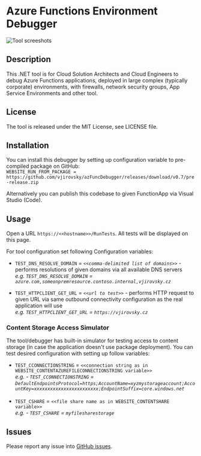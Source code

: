 # Azure Functions Environment Debugger

<img src="docs/intro.gif" alt="Tool screeshots">

## Description

This .NET tool is for Cloud Solution Architects and Cloud Engineers to debug Azure Functions applications, 
deployed in large complex (typically corporate) environments, with firewalls, network security groups, App Service Environments and other tool.

## License

The tool is released under the MIT License, see LICENSE file.

## Installation

You can install this debugger by setting up configuration variable to pre-compiled package on GitHub:<br>
`WEBSITE_RUN_FROM_PACKAGE = https://github.com/vjirovsky/azFuncDebugger/releases/download/v0.7/pre-release.zip`
<br>

Alternatively you can publish this codebase to given FunctionApp via Visual Studio (Code).

## Usage

Open a URL `https://<<hostname>>/RunTests`. All tests will be displayed on this page.

For tool configuration set following Configuration variables:<br>
- `TEST_DNS_RESOLVE_DOMAIN` = <em>`<<comma-delimited list of domains>>`</em> - performs resolutions of given domains via all available DNS servers<br>
<em>e.g. `TEST_DNS_RESOLVE_DOMAIN` = `azure.com,someonpremresource.contoso.internal,vjirovsky.cz` </em>

- `TEST_HTTPCLIENT_GET_URL` = <em>`<<url to test>>`</em> - performs HTTP request to given URL via same outbound connectivity configuration as the real application will use<br>
<em> e.g.  `TEST_HTTPCLIENT_GET_URL` = `https://vjirovsky.cz` </em>


### Content Storage Access Simulator

The tool/debugger has built-in simulator for testing access to content storage (in case the application doesn't use package deployment). 
You can test desired configuration with setting up follow variables:

- `TEST_CCONNECTIONSTRING` = `<<connection string as in WEBSITE_CONTENTAZUREFILECONNECTIONSTRING variable>>`<br>
<em>e.g. - `TEST_CCONNECTIONSTRING` = `DefaultEndpointsProtocol=https;AccountName=xyzmystorageaccount;AccountKey=xxxxxxxxxxxxxxxxxxxxxxxx;EndpointSuffix=core.windows.net` </em>
<br><br>
- `TEST_CSHARE` = `<<file share name as in WEBSITE_CONTENTSHARE variable>>`<br>
<em>e.g. - `TEST_CSHARE` = `myfilesharestorage` </em>



## Issues

Please report any issue into [GitHub issues](https://github.com/vjirovsky/azFuncDebugger/issues).
